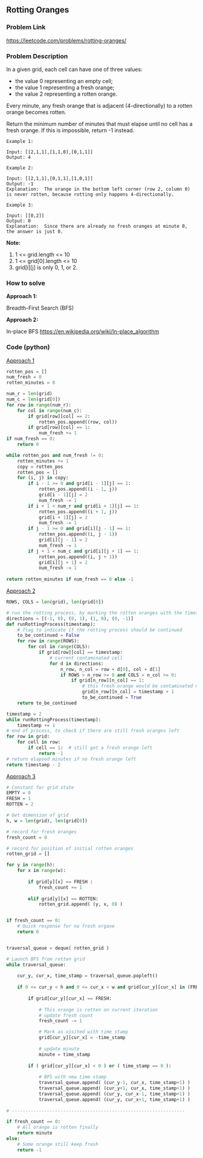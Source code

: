 ## Rotting Oranges

### Problem Link

https://leetcode.com/problems/rotting-oranges/

### Problem Description 

In a given grid, each cell can have one of three values:

* the value 0 representing an empty cell;
* the value 1 representing a fresh orange;
* the value 2 representing a rotten orange.

Every minute, any fresh orange that is adjacent (4-directionally) to a rotten orange becomes rotten.

Return the minimum number of minutes that must elapse until no cell has a fresh orange.  If this is impossible, return -1 instead.

```
Example 1: 

Input: [[2,1,1],[1,1,0],[0,1,1]]
Output: 4

```

```
Example 2: 

Input: [[2,1,1],[0,1,1],[1,0,1]]
Output: -1
Explanation:  The orange in the bottom left corner (row 2, column 0) is never rotten, because rotting only happens 4-directionally.

```

```
Example 3: 

Input: [[0,2]]
Output: 0
Explanation:  Since there are already no fresh oranges at minute 0, the answer is just 0.

```

**Note:**
1. 1 <= grid.length <= 10
2. 1 <= grid[0].length <= 10
3. grid[i][j] is only 0, 1, or 2.

### How to solve 

**Approach 1:** 

Breadth-First Search (BFS)

**Approach 2:** 

In-place BFS https://en.wikipedia.org/wiki/In-place_algorithm

### Code (python)

[Approach 1](https://github.com/yanray/leetcode/blob/master/medium/0994Rotting_Oranges/0994Rotting_Oranges1.py)

```python
rotten_pos = []
num_fresh = 0
rotten_minutes = 0

num_r = len(grid)
num_c = len(grid[0])
for row in range(num_r):
    for col in range(num_c):
        if grid[row][col] == 2:
            rotten_pos.append((row, col))
        if grid[row][col] == 1:
            num_fresh += 1
if num_fresh == 0:
    return 0

while rotten_pos and num_fresh != 0:
    rotten_minutes += 1
    copy = rotten_pos
    rotten_pos = []
    for (i, j) in copy:
        if i - 1 >= 0 and grid[i - 1][j] == 1:
            rotten_pos.append((i - 1, j))
            grid[i - 1][j] = 2
            num_fresh -= 1
        if i + 1 < num_r and grid[i + 1][j] == 1:
            rotten_pos.append((i + 1, j))
            grid[i + 1][j] = 2
            num_fresh -= 1
        if j - 1 >= 0 and grid[i][j - 1] == 1:
            rotten_pos.append((i, j - 1))
            grid[i][j - 1] = 2
            num_fresh -= 1
        if j + 1 < num_c and grid[i][j + 1] == 1:
            rotten_pos.append((i, j + 1))
            grid[i][j + 1] = 2
            num_fresh -= 1
        
return rotten_minutes if num_fresh == 0 else -1
```

[Approach 2](https://github.com/yanray/leetcode/blob/master/medium/0994Rotting_Oranges/0994Rotting_Oranges2.py)

```python
ROWS, COLS = len(grid), len(grid[0])

# run the rotting process, by marking the rotten oranges with the timestamp
directions = [(-1, 0), (0, 1), (1, 0), (0, -1)]
def runRottingProcess(timestamp):
    # flag to indicate if the rotting process should be continued
    to_be_continued = False
    for row in range(ROWS):
        for col in range(COLS):
            if grid[row][col] == timestamp:
                # current contaminated cell
                for d in directions:
                    n_row, n_col = row + d[0], col + d[1]
                    if ROWS > n_row >= 0 and COLS > n_col >= 0:
                        if grid[n_row][n_col] == 1:
                            # this fresh orange would be contaminated next
                            grid[n_row][n_col] = timestamp + 1
                            to_be_continued = True
    return to_be_continued

timestamp = 2
while runRottingProcess(timestamp):
    timestamp += 1
# end of process, to check if there are still fresh oranges left
for row in grid:
    for cell in row:
        if cell == 1:  # still got a fresh orange left
            return -1
# return elapsed minutes if no fresh orange left
return timestamp - 2
```


[Approach 3](https://github.com/yanray/leetcode/blob/master/medium/0994Rotting_Oranges/0994Rotting_Oranges3.py)

```python
# Constant for grid state
EMPTY = 0
FRESH = 1
ROTTEN = 2

# Get dimension of grid
h, w = len(grid), len(grid[0])

# record for fresh oranges
fresh_count = 0

# record for position of initial rotten oranges
rotten_grid = []        

for y in range(h):
    for x in range(w):
        
        if grid[y][x] == FRESH :
            fresh_count += 1
            
        elif grid[y][x] == ROTTEN:
            rotten_grid.append( (y, x, 0) )


if fresh_count == 0:
    # Quick response for no fresh organe
    return 0


traversal_queue = deque( rotten_grid )

# Launch BFS from rotten grid
while traversal_queue:
    
    cur_y, cur_x, time_stamp = traversal_queue.popleft()
    
    if 0 <= cur_y < h and 0 <= cur_x < w and grid[cur_y][cur_x] in (FRESH, ROTTEN):
        
        if grid[cur_y][cur_x] == FRESH:
            
            # This orange is rotten on current iteration
            # update fresh count
            fresh_count -= 1

            # Mark as visited with time stamp
            grid[cur_y][cur_x] = -time_stamp
            
            # update minute
            minute = time_stamp
    
        if ( grid[cur_y][cur_x] < 0 ) or ( time_stamp == 0 ):
            
            # BFS with new time stamp
            traversal_queue.append( (cur_y-1, cur_x, time_stamp+1) )
            traversal_queue.append( (cur_y+1, cur_x, time_stamp+1) )
            traversal_queue.append( (cur_y, cur_x-1, time_stamp+1) )
            traversal_queue.append( (cur_y, cur_x+1, time_stamp+1) )
        
# ----------------------------------------------------------------

if fresh_count == 0:
    # All orange is rotten finally
    return minute
else:
    # Some orange still keep fresh
    return -1
```
